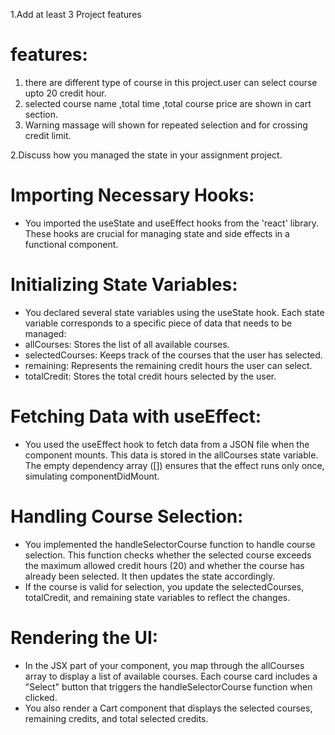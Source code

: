 1.Add at least 3 Project features

# features: 
1. there are different type of course in this project.user can select course upto 20 credit hour.
2. selected course name ,total time ,total course price are shown in cart section.
3. Warning massage will shown for repeated selection and for crossing credit limit.


2.Discuss how you managed the state in your assignment project.

# Importing Necessary Hooks:

* You imported the useState and useEffect hooks from the 'react' library. These hooks are crucial for managing state and side effects in a functional component.


# Initializing State Variables:


* You declared several state variables using the useState hook. Each state variable corresponds to a specific piece of data that needs to be managed:
* allCourses: Stores the list of all available courses.
* selectedCourses: Keeps track of the courses that the user has selected.
* remaining: Represents the remaining credit hours the user can select.
* totalCredit: Stores the total credit hours selected by the user.

# Fetching Data with useEffect:

* You used the useEffect hook to fetch data from a JSON file when the component mounts. This data is stored in the allCourses state variable. The empty dependency array ([]) ensures that the effect runs only once, simulating componentDidMount.

# Handling Course Selection:

* You implemented the handleSelectorCourse function to handle course selection. This function checks whether the selected course exceeds the maximum allowed credit hours (20) and whether the course has already been selected. It then updates the state accordingly.
* If the course is valid for selection, you update the selectedCourses, totalCredit, and remaining state variables to reflect the changes.

# Rendering the UI:

* In the JSX part of your component, you map through the allCourses array to display a list of available courses. Each course card includes a "Select" button that triggers the handleSelectorCourse function when clicked.
* You also render a Cart component that displays the selected courses, remaining credits, and total selected credits.